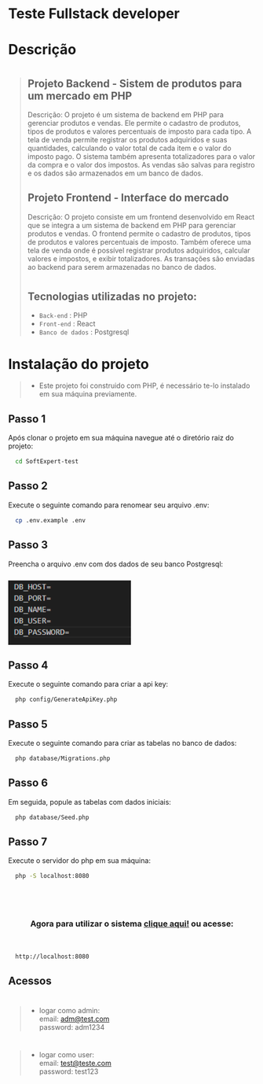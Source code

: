 # Teste Fullstack developer

# Descrição

> #
> ## Projeto Backend - Sistem de produtos para um mercado em PHP
>
>Descrição: O projeto é um sistema de backend em PHP para gerenciar produtos e vendas. Ele permite o cadastro de produtos, tipos de produtos e valores percentuais de imposto para cada tipo. A tela de venda permite registrar os produtos adquiridos e suas quantidades, calculando o valor total de cada item e o valor do imposto pago. O sistema também apresenta totalizadores para o valor da compra e o valor dos impostos. As vendas são salvas para registro e os dados são armazenados em um banco de dados.
>
> ## Projeto Frontend - Interface do mercado
> Descrição: O projeto consiste em um frontend desenvolvido em React que se integra a um sistema de backend em PHP para gerenciar produtos e vendas. O frontend permite o cadastro de produtos, tipos de produtos e valores percentuais de imposto. Também oferece uma tela de venda onde é possível registrar produtos adquiridos, calcular valores e impostos, e exibir totalizadores. As transações são enviadas ao backend para serem armazenadas no banco de dados.
>
>#
>
> ## Tecnologias utilizadas no projeto:
>  - `Back-end` : PHP
>  - `Front-end` : React
>  - `Banco de dados` : Postgresql
>#

# Instalação do projeto

> - Este projeto foi construido com PHP, é necessário te-lo instalado em sua máquina previamente.

 ## Passo 1
   Após clonar o projeto em sua máquina navegue até o diretório raiz do projeto:
```bash
  cd SoftExpert-test
```

 ## Passo 2
   Execute o seguinte comando para renomear seu arquivo .env:
```bash
  cp .env.example .env
```

 ## Passo 3
   Preencha o arquivo .env com dos dados de seu banco Postgresql:
<div width="100%"><img src="uploads/env-example.png" width="250" style=" display: block;margin:25px auto 10px 0;"></div>

 ## Passo 4
   Execute o seguinte comando para criar a api key:
```bash
  php config/GenerateApiKey.php
```

 ## Passo 5
   Execute o seguinte comando para criar as tabelas no banco de dados:
```bash
  php database/Migrations.php
```

 ## Passo 6
   Em seguida, popule as tabelas com dados iniciais:
```bash
  php database/Seed.php
```

 ## Passo 7
   Execute o servidor do php em sua máquina:
```bash
  php -S localhost:8080  
```
#
<br>
 
<h3 align="center">Agora para utilizar o sistema <a href="http://localhost:8080/">clique aqui!</a> ou acesse:</h3>

<br>

```bash
  http://localhost:8080
```

## Acessos
#
> - logar como admin: <br>
> email: adm@test.com <br>
> password: adm1234

#

> - logar como user: <br>
> email: test@teste.com <br>
> password: test123
#
